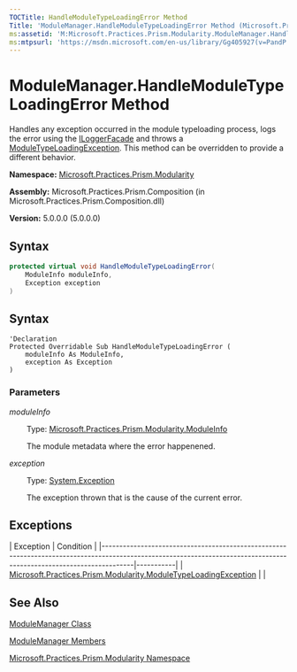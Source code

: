```yaml
---
TOCTitle: HandleModuleTypeLoadingError Method
Title: 'ModuleManager.HandleModuleTypeLoadingError Method (Microsoft.Practices.Prism.Modularity)'
ms:assetid: 'M:Microsoft.Practices.Prism.Modularity.ModuleManager.HandleModuleTypeLoadingError(Microsoft.Practices.Prism.Modularity.ModuleInfo,System.Exception)'
ms:mtpsurl: 'https://msdn.microsoft.com/en-us/library/Gg405927(v=PandP.50)'
---
```


# ModuleManager.HandleModuleTypeLoadingError Method 

Handles any exception occurred in the module typeloading process, logs the error using the [ILoggerFacade](https://msdn.microsoft.com/en-us/library/microsoft.practices.prism.logging.iloggerfacade(v=pandp.50)) and throws a [ModuleTypeLoadingException](https://msdn.microsoft.com/en-us/library/microsoft.practices.prism.modularity.moduletypeloadingexception(v=pandp.50)). This method can be overridden to provide a different behavior.

**Namespace:** [Microsoft.Practices.Prism.Modularity](https://msdn.microsoft.com/en-us/library/microsoft.practices.prism.modularity(v=pandp.50))

**Assembly:** Microsoft.Practices.Prism.Composition (in Microsoft.Practices.Prism.Composition.dll)

**Version:** 5.0.0.0 (5.0.0.0)

## Syntax

```C#
protected virtual void HandleModuleTypeLoadingError(
	ModuleInfo moduleInfo,
	Exception exception
)
```

## Syntax

```VB
'Declaration
Protected Overridable Sub HandleModuleTypeLoadingError ( 
	moduleInfo As ModuleInfo,
	exception As Exception
)
```

### Parameters

*moduleInfo*

&nbsp;&nbsp;&nbsp;&nbsp;&nbsp;&nbsp;&nbsp;&nbsp;Type: [Microsoft.Practices.Prism.Modularity.ModuleInfo](https://msdn.microsoft.com/en-us/library/microsoft.practices.prism.modularity.moduleinfo(v=pandp.50))

&nbsp;&nbsp;&nbsp;&nbsp;&nbsp;&nbsp;&nbsp;&nbsp;The module metadata where the error happenened.

*exception*

&nbsp;&nbsp;&nbsp;&nbsp;&nbsp;&nbsp;&nbsp;&nbsp;Type: [System.Exception](http://msdn.microsoft.com/en-us/library/c18k6c59)

&nbsp;&nbsp;&nbsp;&nbsp;&nbsp;&nbsp;&nbsp;&nbsp;The exception thrown that is the cause of the current error.

## Exceptions

<span id="exceptionsToggle"></span>
| Exception                                                                                                                                                           | Condition |
|---------------------------------------------------------------------------------------------------------------------------------------------------------------------|-----------|
| [Microsoft.Practices.Prism.Modularity.ModuleTypeLoadingException](https://msdn.microsoft.com/en-us/library/microsoft.practices.prism.modularity.moduletypeloadingexception(v=pandp.50)) |           |

## See Also

[ModuleManager Class](https://msdn.microsoft.com/en-us/library/microsoft.practices.prism.modularity.modulemanager(v=pandp.50))

[ModuleManager Members](https://msdn.microsoft.com/en-us/library/microsoft.practices.prism.modularity.modulemanager_members(v=pandp.50))

[Microsoft.Practices.Prism.Modularity Namespace](https://msdn.microsoft.com/en-us/library/microsoft.practices.prism.modularity(v=pandp.50))
